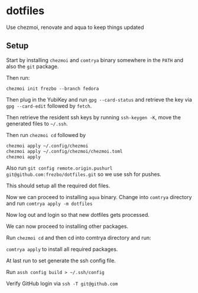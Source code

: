 # dotfiles

Use chezmoi, renovate and aqua to keep things updated

## Setup

Start by installing `chezmoi` and `comtrya` binary somewhere in the `PATH` and also the `git` package.

Then run:

`chezmoi init frezbo --branch fedora`

Then plug in the YubiKey and run `gpg --card-status` and retrieve the key via `gpg --card-edit` followed by `fetch`.

Then retrieve the resident ssh keys by running `ssh-keygen -K`, move the generated files to `~/.ssh`.

Then run `chezmoi cd` followed by

```bash
chezmoi apply ~/.config/chezmoi
chezmoi apply ~/.config/chezmoi/chezmoi.toml
chezmoi apply
```

Also run `git config remote.origin.pushurl git@github.com:frezbo/dotfiles.git` so we use ssh for pushes.

This should setup all the required dot files.

Now we can proceed to installing `aqua` binary.
Change into `comtrya` directory and run `comtrya apply -m dotfiles`

Now log out and login so that new dotfiles gets processed.

We can now proceed to installing other packages.

Run `chezmoi cd` and then cd into comtrya directory and run:

`comtrya apply` to install all required packages.

At last run to set generate the ssh config file.

Run `assh config build > ~/.ssh/config`

Verify GitHub login via `ssh -T git@github.com`
